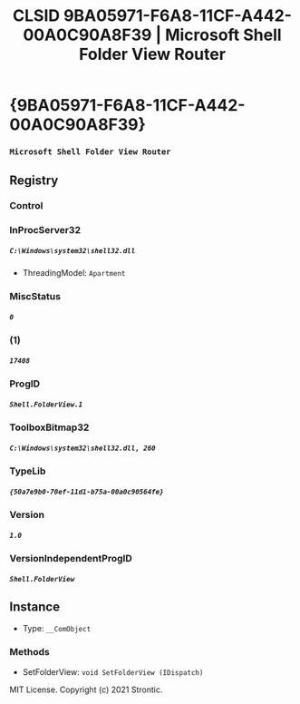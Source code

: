 ﻿---
title: "CLSID 9BA05971-F6A8-11CF-A442-00A0C90A8F39 | Microsoft Shell Folder View Router"
excerpt: What is COM-Object CLSID 9BA05971-F6A8-11CF-A442-00A0C90A8F39?
---

# {9BA05971-F6A8-11CF-A442-00A0C90A8F39}

### `Microsoft Shell Folder View Router`

## Registry


### Control


### InProcServer32

##### `C:\Windows\system32\shell32.dll`
* ThreadingModel: `Apartment`

### MiscStatus

##### `0`

### (1)

##### `17408`

### ProgID

##### `Shell.FolderView.1`

### ToolboxBitmap32

##### `C:\Windows\system32\shell32.dll, 260`

### TypeLib

##### `{50a7e9b0-70ef-11d1-b75a-00a0c90564fe}`

### Version

##### `1.0`

### VersionIndependentProgID

##### `Shell.FolderView`

## Instance

* Type: `__ComObject`

### Methods

* SetFolderView: `void SetFolderView (IDispatch)`

MIT License. Copyright (c) 2021 Strontic.


